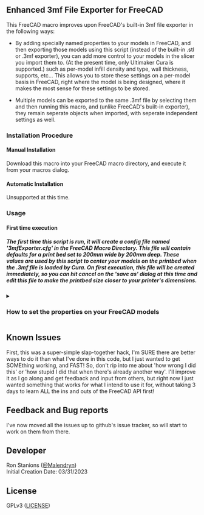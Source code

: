 ## Enhanced 3mf File Exporter for FreeCAD

This FreeCAD macro improves upon FreeCAD's built-in 3mf file exporter in the following ways:

* By adding specially named properties to your models in FreeCAD, and then exporting those models using this script (instead of the built-in .stl or .3mf exporter), you can add more control to your models in the slicer you import them to.  (At the present time, only Ultimaker Cura is supported.) such as per-model infill density and type, wall thickness, supports, etc...  This allows you to store these settings on a per-model basis in FreeCAD, right where the model is being designed, where it makes the most sense for these settings to be stored.

* Multiple models can be exported to the same .3mf file by selecting them and then running this macro, and (unlike FreeCAD's built-in exporter), they remain seperate objects when imported, with seperate independent settings as well.

### Installation Procedure
#### Manual Installation
Download this macro into your FreeCAD macro directory, and execute it from your macros dialog.

#### Automatic Installation
Unsupported at this time.

### Usage
#### <b>First time execution</b>
##### The first time this script is run, it will create a config file named '3mfExporter.cfg' in the FreeCAD Macro Directory.  This file will contain defaults for a print bed set to 200mm wide by 200mm deep. These values are used by this script to center your models on the printbed when the .3mf file is loaded by Cura. On first execution, this file will be created immediately, so you can hit cancel on the 'save as' dialog at this time and edit this file to make the printbed size closer to your printer's dimensions.

<details>
<summary><b><h3>How to set the properties on your FreeCAD models</h3></b></summary>

The properties that you can set, that Cura will recognize (as of Cura 5.2.1) are located in the [README_Properties.md](README_Properties.md) file.

Here is a video showing how to set these properties on your FreeCAD models, and how they affect Cura when they are loaded.

[![Macro-Explained-Pt1](https://img.youtube.com/vi/YgbacugzE6c/0.jpg)](https://www.youtube.com/watch?v=YgbacugzE6c)

While all the variables Cura currently recognizes (as of 5.2.1) are in the readme, more will likely be added over time.  you can read the [README_HowToFindTheVariables.md](README_HowToFindTheVariables.md) document to learn how to find the names of those new variables when they become available, and use them in your FreeCAD Models.

The following description complements the video above and gives a textual description of how to set the infill density on a model.

### Step 1: In Freecad
1. Select a model to be exported for printing.
2. In the [Combo View](https://wiki.freecad.org/Combo_view) pane, make sure the <b>Data</b> tab is selected
3. Right-click on any existing property, and check `Show all` in the dropdown that appears.
4. Right-click on any existing property again and select `Add property`
    <br>  Note: `Add property` will not appear if you do not have 'Show all' checked. (see step 3)

5. In the dialog that pops up:  
    a. Make sure the **`Type`** field is set to `App:PropertyString`  
    b. In the **`Group`** field enter `Metadata_Cura`  
    c. in the **`Name`** field enter `infill_sparse_density`  
    d. Uncheck **`Prefix group name`** at the bottom of the dialog  
    e. click **`OK`** to close the dialog.  
    You can enter anything in the `Documentation` field if you so wish.
6. Now if you scroll to the bottom of the Property window, you should see a new group named `Metadata_Cura`, and in that group you should see an entry named `infill_sparse_density`.  Click in the **`Value`** field to the right of that entry and enter a value from 0 to 100 as the infill value you want this model to have.

7. repeat this process for all models you want to assign an infill to.

8. Finally, select all the models you want to export, and run this macro!

### Step 2: In Ultimaker Cura
  simply load the exported file! If you click on a model and then click the `Per Model Settings` in the toolbar on the lefthand side, you'll see that the Infill Density for this model has been set by the value you entered for it in FreeCad!

</details>

## Known Issues

First, this was a super-simple slap-together hack, I'm SURE there are better ways to do it than what I've done in this code, but I just wanted to get SOMEthing working, and FAST!  So, don't rip into me about 'how wrong I did this' or 'how stupid I did that when there's already another way'.  I'll improve it as I go along and get feedback and input from others, but right now I just wanted something that works for what I intend to use it for, without taking 3 days to learn ALL the ins and outs of the FreeCAD API first!

## Feedback and Bug reports

I've now moved all the issues up to github's issue tracker, so will start to work on them from there.

## Developer

Ron Stanions ([@Malendryn](https://github.com/Malendryn))  
Initial Creation Date: 03/31/2023

## License

GPLv3 ([LICENSE](LICENSE))
